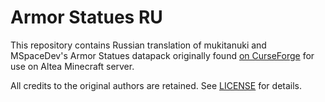 # Armor Statues RU

This repository contains Russian translation of mukitanuki and MSpaceDev's
Armor Statues datapack originally found [on CurseForge](https://www.curseforge.com/minecraft/customization/armor-statues-datapack)
for use on Altea Minecraft server.

All credits to the original authors are retained. See [LICENSE](/LICENSE) for details.
